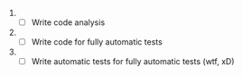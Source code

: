 1. - [ ] Write code analysis
2. - [ ] Write code for fully automatic tests
3. - [ ] Write automatic tests for  fully automatic tests (wtf, xD)

